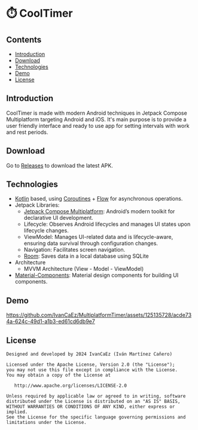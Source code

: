 
# ⏱️ CoolTimer

## Contents
- [Introduction](#introduction)
- [Download](#download)
- [Technologies](technologies)
- [Demo](#demo)
- [License](#license)

## Introduction
CoolTimer is made with modern Android techniques in Jetpack Compose Multiplatform targeting Android and iOS.
It's main purpose is to provide a user friendly interface and ready to use app for setting intervals with work and rest periods.

## Download
Go to [Releases](https://github.com/IvanCaEz/MultiplatformTimer/releases) to download the latest APK.

## Technologies
- [Kotlin](https://kotlinlang.org) based, using [Coroutines](https://github.com/Kotlin/kotlinx.coroutines) + [Flow](https://kotlinlang.org/api/kotlinx.coroutines/kotlinx-coroutines-core/kotlinx.coroutines.flow/) for asynchronous operations.
- Jetpack Libraries:
  - [Jetpack Compose Multiplatform](https://www.jetbrains.com/help/kotlin-multiplatform-dev/compose-multiplatform-getting-started.html): Android’s modern toolkit for declarative UI development.
  - Lifecycle: Observes Android lifecycles and manages UI states upon lifecycle changes.
  - ViewModel: Manages UI-related data and is lifecycle-aware, ensuring data survival through configuration changes.
  - Navigation: Facilitates screen navigation.
  - [Room](https://developer.android.com/training/data-storage/room): Saves data in a local database using SQLite  
- Architecture
  - MVVM Architecture (View - Model - ViewModel)
- [Material-Components](https://github.com/material-components/material-components-android?tab=readme-ov-file): Material design components for building UI components.

## Demo
https://github.com/IvanCaEz/MultiplatformTimer/assets/125135728/acde734a-624c-49d1-a1b3-ed61cd6db9e7

## License
````
Designed and developed by 2024 IvanCaEz (Iván Martínez Cañero)

Licensed under the Apache License, Version 2.0 (the "License");
you may not use this file except in compliance with the License.
You may obtain a copy of the License at

   http://www.apache.org/licenses/LICENSE-2.0

Unless required by applicable law or agreed to in writing, software
distributed under the License is distributed on an "AS IS" BASIS,
WITHOUT WARRANTIES OR CONDITIONS OF ANY KIND, either express or implied.
See the License for the specific language governing permissions and
limitations under the License.
````

